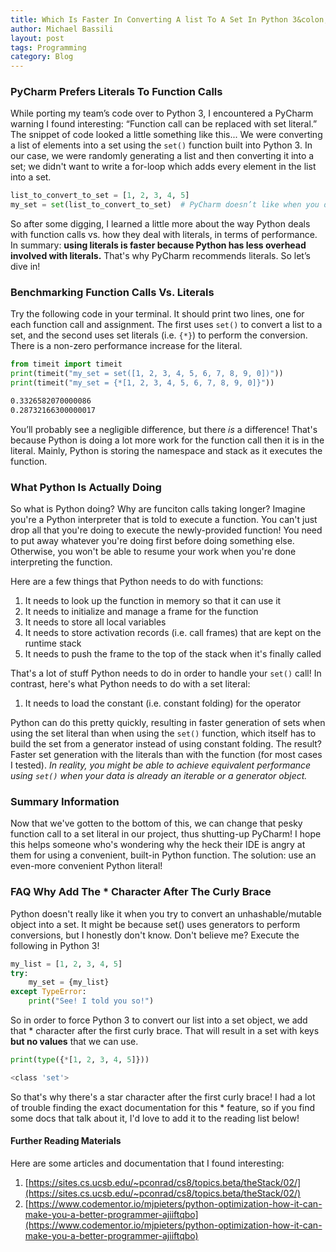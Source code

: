 ```yaml
---
title: Which Is Faster In Converting A list To A Set In Python 3&colon; set() or {*} 
author: Michael Bassili
layout: post
tags: Programming
category: Blog
---
```


### PyCharm Prefers Literals To Function Calls 

While porting my team’s code over to Python 3, I encountered a PyCharm warning I found interesting: “Function call can be replaced with set literal.” The snippet of code looked a little something like this... We were converting a list of elements into a set using the `set()` function built into Python 3. In our case, we were randomly generating a list and then converting it into a set; we didn't want to write a for-loop which adds every element in the list into a set. 

```python
list_to_convert_to_set = [1, 2, 3, 4, 5]
my_set = set(list_to_convert_to_set)  # PyCharm doesn’t like when you do this
```

So after some digging, I learned a little more about the way Python deals with function calls vs. how they deal with literals, in terms of performance. In summary: **using literals is faster because Python has less overhead involved with literals.** That's why PyCharm recommends literals. So let’s dive in!

### Benchmarking Function Calls Vs. Literals

Try the following code in your terminal. It should print two lines, one for each function call and assignment. The first uses `set()` to convert a list to a set, and the second uses set literals (i.e. `{*}`) to perform the conversion. There is a non-zero performance increase for the literal.

```python
from timeit import timeit
print(timeit("my_set = set([1, 2, 3, 4, 5, 6, 7, 8, 9, 0])"))
print(timeit("my_set = {*[1, 2, 3, 4, 5, 6, 7, 8, 9, 0]}"))
```

```bash
0.3326582070000086
0.28732166300000017 
```

You’ll probably see a negligible difference, but there *is* a difference! That's because Python is doing a lot more work for the function call then it is in the literal. Mainly, Python is storing the namespace and stack as it executes the function.

### What Python Is Actually Doing

So what is Python doing? Why are funciton calls taking longer? Imagine you're a Python interpreter that is told to execute a function. You can't just drop all that you're doing to execute the newly-provided function! You need to put away whatever you're doing first before doing something else. Otherwise, you won't be able to resume your work when you're done interpreting the function.

Here are a few things that Python needs to do with functions:

1. It needs to look up the function in memory so that it can use it
2. It needs to initialize and manage a frame for the function
3. It needs to store all local variables
4. It needs to store activation records (i.e. call frames) that are kept on the runtime stack
5. It needs to push the frame to the top of the stack when it's finally called

That's a lot of stuff Python needs to do in order to handle your `set()` call! In contrast, here's what Python needs to do with a set literal:

1. It needs to load the constant (i.e. constant folding) for the operator

Python can do this pretty quickly, resulting in faster generation of sets when using the set literal than when using the `set()` function, which itself has to build the set from a generator instead of using constant folding. The result? Faster set generation with the literals than with the function (for most cases I tested). _In reality, you might be able to achieve equivalent performance using `set()` when your data is already an iterable or a generator object._

### Summary Information

Now that we've gotten to the bottom of this, we can change that pesky function call to a set literal in our project, thus shutting-up PyCharm! I hope this helps someone who's wondering why the heck their IDE is angry at them for using a convenient, built-in Python function. The solution: use an even-more convenient Python literal!

### FAQ Why Add The * Character After The Curly Brace

Python doesn't really like it when you try to convert an unhashable/mutable object into a set. It might be because set() uses generators to perform conversions, but I honestly don't know. Don't believe me? Execute the following in Python 3!

```python
my_list = [1, 2, 3, 4, 5]
try: 
    my_set = {my_list}
except TypeError:
    print("See! I told you so!")
```

So in order to force Python 3 to convert our list into a set object, we add that * character after the first curly brace. That will result in a set with keys **but no values** that we can use.

```python
print(type({*[1, 2, 3, 4, 5]}))
```

```bash
<class 'set'>
```

So that's why there's a star character after the first curly brace! I had a lot of trouble finding the exact documentation for this * feature, so if you find some docs that talk about it, I'd love to add it to the reading list below! 

#### Further Reading Materials

Here are some articles and documentation that I found interesting:

1. [https://sites.cs.ucsb.edu/~pconrad/cs8/topics.beta/theStack/02/](https://sites.cs.ucsb.edu/~pconrad/cs8/topics.beta/theStack/02/)
2. [https://www.codementor.io/mjpieters/python-optimization-how-it-can-make-you-a-better-programmer-ajiiftqbo](https://www.codementor.io/mjpieters/python-optimization-how-it-can-make-you-a-better-programmer-ajiiftqbo)
